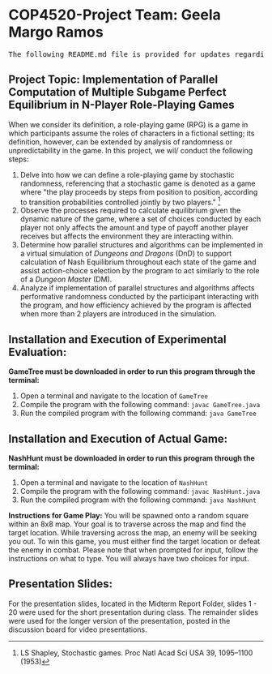 # COP4520-Project Team: Geela Margo Ramos
<pre>
The following README.md file is provided for updates regarding the project topic and description and specific details on progress for this project.
</pre>

## Project Topic: Implementation of Parallel Computation of Multiple Subgame Perfect Equilibrium in N-Player Role-Playing Games
When we consider its definition, a role-playing game (RPG) is a game in which participants assume the roles of characters in a fictional setting; its definition, however, can be extended by analysis of randomness or unpredictability in the game. In this project, we wil/ conduct the following steps:

1. Delve into how we can define a role-playing game by stochastic randomness, referencing that a stochastic game is denoted as a game where "the play proceeds by steps from position to position, according to transition probabilities controlled jointly by two players." [^1]
2. Observe the processes required to calculate equilibrium given the dynamic nature of the game, where a set of choices conducted by each player not only affects the amount and type of payoff another player receives but affects the environment they are interacting within.
3. Determine how parallel structures and algorithms can be implemented in a virtual simulation of *Dungeons and Dragons* (DnD) to support calculation of Nash Equilibrium throughout each state of the game and assist action-choice selection by the program to act similarly to the role of a *Dungeon Master* (DM).
4. Analyze if implementation of parallel structures and algorithms affects performative randomness conducted by the participant interacting with the program, and how efficiency achieved by the program is affected when more than 2 players are introduced in the simulation.


[^1]: LS Shapley, Stochastic games. Proc Natl Acad Sci USA 39, 1095–1100 (1953)


## Installation and Execution of Experimental Evaluation:
**GameTree must be downloaded in order to run this program through the terminal:**

1. Open a terminal and navigate to the location of ```GameTree```
2. Compile the program with the following command: ```javac GameTree.java```
3. Run the compiled program with the following command: ```java GameTree```

## Installation and Execution of Actual Game:
**NashHunt must be downloaded in order to run this program through the terminal:**

1. Open a terminal and navigate to the location of ```NashHunt```
2. Compile the program with the following command: ```javac NashHunt.java```
3. Run the compiled program with the following command: ```java NashHunt```

**Instructions for Game Play:**
You will be spawned onto a random square within an 8x8 map. Your goal is to traverse across the map
and find the target location. While traversing across the map, an enemy will be seeking you out. To win
this game, you must either find the target location or defeat the enemy in combat. Please note that
when prompted for input, follow the instructions on what to type. You will always have two choices for
input.

## Presentation Slides:
For the presentation slides, located in the Midterm Report Folder, slides 1 - 20 were used for the short
presentation during class. The remainder slides were used for the longer version of the presentation, posted
in the discussion board for video presentations.
